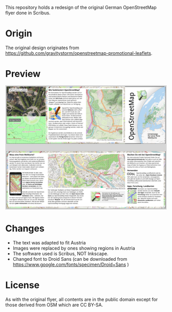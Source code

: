 This repository holds a redesign of the original German OpenStreetMap flyer done in Scribus.

# Origin

The original design originates from https://github.com/gravitystorm/openstreetmap-promotional-leaflets.

# Preview

<p align="center">
  <img src="preview_austria_flyer.png?raw=true" alt="Preview Image" />
</p>

# Changes

* The text was adapted to fit Austria
* Images were replaced by ones showing regions in Austria
* The software used is Scribus, NOT Inkscape.
* Changed font to Droid Sans (can be downloaded from https://www.google.com/fonts/specimen/Droid+Sans )

# License

As with the original flyer, all contents are in the public domain except for those derived from OSM 
which are CC BY-SA.
